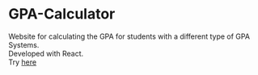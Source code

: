 # GPA-Calculator
Website for calculating the GPA for students with a different type of GPA Systems.\
Developed with React.\
Try [here](https://gpa-calc.surge.sh/)
